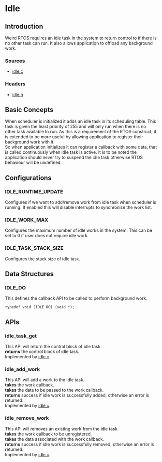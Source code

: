 Idle
====
## Introduction
Weird RTOS requires an idle task in the system to return control to if there is no other task can run. It also allows application to offload any background work.

### Sources
- [idle.c](../../rtos/kernel/idle.c)

### Headers
- [idle.h](../../rtos/kernel/idle.h)

## Basic Concepts
When scheduler is initialized it adds an idle task in its scheduling table. This task is given the least priority of 255 and will only run when there is no other task available to run. As this is a requirement of the RTOS construct, it is extended to be more useful by allowing application to register their background work with it.   
So when application initializes it can register a callback with some data, that is called continuously when idle task is active. It is to be noted the application should never try to suspend the idle task otherwise RTOS behaviour will be undefined.

## Configurations
### IDLE\_RUNTIME\_UPDATE
Configures if we want to add/remove work from idle task when scheduler is running. If enabled this will disable interrupts to synchronize the work list.

### IDLE\_WORK\_MAX
Configures the maximum number of idle works in the system. This can be set to 0 if user does not require idle work.

### IDLE\_TASK\_STACK\_SIZE
Configures the stack size of idle task.

## Data Structures
### IDLE\_DO
This defines the callback API to be called to perform background work.
```
typedef void (IDLE_DO) (void *);
```

## APIs
### idle\_task\_get
This API will return the control block of idle task.  
**returns** the control block of idle task.  
Implemented by [idle.c](../../rtos/kernel/idle.c).

### idle\_add\_work
This API will add a work to the idle task.  
**takes** the work callback.  
**takes** the data to be passed to the work callback.  
**returns** success if idle work is successfully added, otherwise an error is returned.  
Implemented by [idle.c](../../rtos/kernel/idle.c).

### idle\_remove\_work
This API will removes an existing work from the idle task.  
**takes** the work callback to be unregistered.  
**takes** the data associated with the work callback.  
**returns** success if idle work is successfully removed, otherwise an error is returned.  
Implemented by [idle.c](../../rtos/kernel/idle.c).